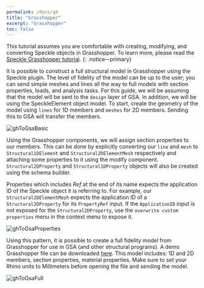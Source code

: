 ```yaml
---
permalink: /docs/gh
title: "Grasshopper"
excerpt: "Grasshopper"
toc: false
---
```


<i class="fa fa-graduation-cap"></i> This tutorial assumes you are comfortable with creating, modifying, and converting Speckle objects in Grasshopper. To learn more, please read the [Speckle Grasshopper tutorial](https://speckle.systems/docs/clients/grasshopper/schema-builder/).
{: .notice--primary}

It is possible to construct a full structural model in Grasshopper using the Speckle plugin. The level of fidelity of the model can be up to the user; you can send simple meshes and lines all the way to full models with section properties, loads, and analysis tasks. For this guide, we will be assuming that the model will be sent to the `design` layer of GSA. In addition, we will be using the SpeckleElement object model. To start, create the geometry of the model using `lines` for 1D members and `meshes` for 2D members. Sending this to GSA will transfer the members.

![ghToGsaBasic]({{site.baseurl}}/assets/images/user_docs/ghToGsaBasic.png)

Using the Grasshopper components, we will assign section properties to our members. This can be done by explicitly converting our `line` and `mesh` to `Structural1DElement` and `Structural2DElementMesh` respectively and attaching some properties to it using the modify component. `Structural2DProperty` and `Structural1DProperty` objects will also be created using the schema builder.

Properties which includes *Ref* at the end of its name expects the application ID of the Speckle object it is referring to. For example, our `Structural2DElementMesh` expects the application ID of a `Structural2DProperty` for its `PropertyRef` input. If the `ApplicationID` input is not exposed for the `Structural2DProperty`, use the `overwrite custom properties` menu in the context menu to expose it.

![ghToGsaProperties]({{site.baseurl}}/assets/images/user_docs/ghToGsaProperties.png)

Using this pattern, it is possible to create a full fidelity model from Grasshopper for use in GSA (and other structural programs). A demo Grasshopper file can be downloaded [here](/docs/clients/gsa/GHSpeckleStructuralExample.gh). This model includes: 1D and 2D members, section properties, material properties. Make sure to set your Rhino units to Millimeters before opening the file and sending the model.

![ghToGsaFull]({{site.baseurl}}/assets/images/user_docs/ghToGsaFull.png)